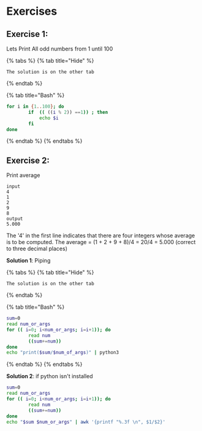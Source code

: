 # Exercises

## Exercise 1:

Lets Print All odd numbers from 1 until 100

{% tabs %}
{% tab title="Hide" %}
```
The solution is on the other tab
```
{% endtab %}

{% tab title="Bash" %}
```bash
for i in {1..100}; do
        if  (( ((i % 2)) ==1)) ; then
            echo $i
        fi
done
```
{% endtab %}
{% endtabs %}

## Exercise 2:

Print average

```text
input
4
1
2
9
8
output
5.000
```

The '4' in the first line indicates that there are four integers whose average is to be computed. The average = \(1 + 2 + 9 + 8\)/4 = 20/4 = 5.000 \(correct to three decimal places\)

**Solution 1**: Piping

{% tabs %}
{% tab title="Hide" %}
```
The solution is on the other tab
```
{% endtab %}

{% tab title="Bash" %}
```bash
sum=0
read num_or_args
for (( i=0; i<num_or_args; i=i+1)); do
        read num
        ((sum+=num))
done
echo "print($sum/$num_of_args)" | python3
```
{% endtab %}
{% endtabs %}

**Solution 2**: if python isn't installed

```bash
sum=0
read num_or_args
for (( i=0; i<num_or_args; i=i+1)); do
        read num
        ((sum+=num))
done
echo "$sum $num_or_args" | awk '{printf "%.3f \n", $1/$2}'
```

